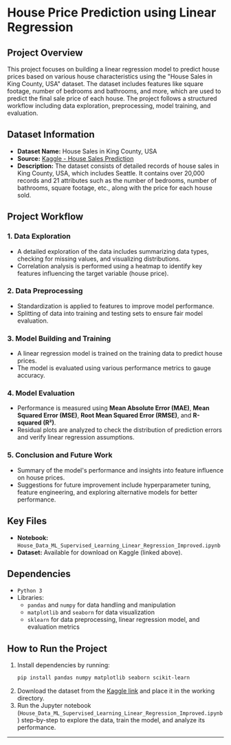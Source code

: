
# House Price Prediction using Linear Regression

## Project Overview
This project focuses on building a linear regression model to predict house prices based on various house characteristics using the "House Sales in King County, USA" dataset. The dataset includes features like square footage, number of bedrooms and bathrooms, and more, which are used to predict the final sale price of each house. The project follows a structured workflow including data exploration, preprocessing, model training, and evaluation.

## Dataset Information
- **Dataset Name:** House Sales in King County, USA
- **Source:** [Kaggle - House Sales Prediction](https://www.kaggle.com/datasets/harlfoxem/housesalesprediction)
- **Description:** The dataset consists of detailed records of house sales in King County, USA, which includes Seattle. It contains over 20,000 records and 21 attributes such as the number of bedrooms, number of bathrooms, square footage, etc., along with the price for each house sold.

## Project Workflow

### 1. Data Exploration
   - A detailed exploration of the data includes summarizing data types, checking for missing values, and visualizing distributions.
   - Correlation analysis is performed using a heatmap to identify key features influencing the target variable (house price).

### 2. Data Preprocessing
   - Standardization is applied to features to improve model performance.
   - Splitting of data into training and testing sets to ensure fair model evaluation.

### 3. Model Building and Training
   - A linear regression model is trained on the training data to predict house prices.
   - The model is evaluated using various performance metrics to gauge accuracy.

### 4. Model Evaluation
   - Performance is measured using **Mean Absolute Error (MAE)**, **Mean Squared Error (MSE)**, **Root Mean Squared Error (RMSE)**, and **R-squared (R²)**.
   - Residual plots are analyzed to check the distribution of prediction errors and verify linear regression assumptions.

### 5. Conclusion and Future Work
   - Summary of the model's performance and insights into feature influence on house prices.
   - Suggestions for future improvement include hyperparameter tuning, feature engineering, and exploring alternative models for better performance.

## Key Files
- **Notebook:** `House_Data_ML_Supervised_Learning_Linear_Regression_Improved.ipynb`
- **Dataset:** Available for download on Kaggle (linked above).

## Dependencies
- `Python 3`
- Libraries:
  - `pandas` and `numpy` for data handling and manipulation
  - `matplotlib` and `seaborn` for data visualization
  - `sklearn` for data preprocessing, linear regression model, and evaluation metrics

## How to Run the Project
1. Install dependencies by running:
   ```bash
   pip install pandas numpy matplotlib seaborn scikit-learn
   ```
2. Download the dataset from the [Kaggle link](https://www.kaggle.com/datasets/harlfoxem/housesalesprediction) and place it in the working directory.
3. Run the Jupyter notebook (`House_Data_ML_Supervised_Learning_Linear_Regression_Improved.ipynb`) step-by-step to explore the data, train the model, and analyze its performance.

---
